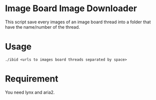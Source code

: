 # Image Board Image Downloader

This script save every images of an image board thread into a folder that have the name/number of the thread.

# Usage

	./ibid <urls to images board threads separated by space>

# Requirement

You need lynx and aria2.
